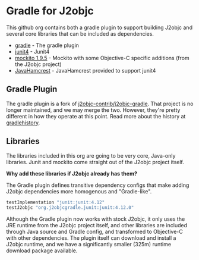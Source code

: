 # Gradle for J2objc

This github org contains both a gradle plugin to support building J2objc and
several core libraries that can be included as dependencies.

+ [gradle](https://github.com/j2objcgradle/gradle) - The gradle plugin
+ [junit4](https://github.com/j2objcgradle/junit4) - Junit4
+ [mockito 1.9.5](https://github.com/j2objcgradle/mockito) - Mockito with some Objective-C specific additions (from the J2objc project)
+ [JavaHamcrest](https://github.com/j2objcgradle/JavaHamcrest) - JavaHamcrest provided to support junit4

## Gradle Plugin

The gradle plugin is a fork of [j2objc-contrib/j2objc-gradle](https://github.com/j2objc-contrib/j2objc-gradle). That
project is no longer maintained, and we may merge the two. However, they're pretty different in how they operate at this point.
Read more about the history at [gradlehistory](gradlehistory.html).

## Libraries

The libraries included in this org are going to be very core, Java-only libraries. Junit and mockito come straight out of the J2objc
project itself.

**Why add these libraries if J2objc already has them?**

The Gradle plugin defines transitive dependency configs that make adding J2objc dependencies more homogenous and "Gradle-like".

```gradle
testImplementation "junit:junit:4.12"
testJ2objc "org.j2objcgradle.junit:junit:4.12.0"
```

Although the Gradle plugin now works with stock J2objc, it only uses the JRE runtime from the J2objc project itself, and other
libraries are included through Java source and Gradle config, and transformed to Objective-C with other dependencies. The plugin
itself can download and install a J2objc runtime, and we have a significantly smaller (325m) runtime download package available.
